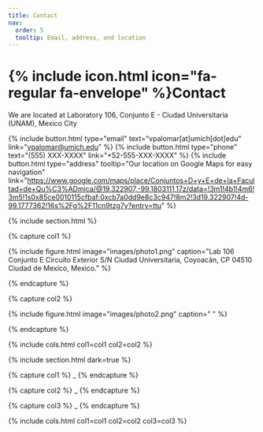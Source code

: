 ```yaml
---
title: Contact
nav:
  order: 5
  tooltip: Email, address, and location
---
```


# {% include icon.html icon="fa-regular fa-envelope" %}Contact

We are located at Laboratory 106, Conjunto E - Ciudad Universitaria (UNAM), Mexico City

{%
  include button.html
  type="email"
  text="vpalomar[at]umich[dot]edu"
  link="vpalomar@umich.edu"
%}
{%
  include button.html
  type="phone"
  text="(555) XXX-XXXX"
  link="+52-555-XXX-XXXX"
%}
{%
  include button.html
  type="address"
  tooltip="Our location on Google Maps for easy navigation"
link="https://www.google.com/maps/place/Conjuntos+D+y+E+de+la+Facultad+de+Qu%C3%ADmica/@19.322907,-99.1803111,17z/data=!3m1!4b1!4m6!3m5!1s0x85ce0010115cfbaf:0xcb7a0dd9e8c3c947!8m2!3d19.322907!4d-99.1777362!16s%2Fg%2F11cn9tzg7y?entry=ttu"
%}

{% include section.html %}

{% capture col1 %}

{%
  include figure.html
  image="images/photo1.png"
  caption="Lab 106 Conjunto E
Circuito Exterior S/N Ciudad Universitaria, Coyoacán, CP 04510
Ciudad de Mexico, Mexico."
%}

{% endcapture %}

{% capture col2 %}

{%
  include figure.html
  image="images/photo2.png"
  caption=" "
%}

{% endcapture %}

{% include cols.html col1=col1 col2=col2 %}

{% include section.html dark=true %}

{% capture col1 %}
_
{% endcapture %}

{% capture col2 %}
_
{% endcapture %}

{% capture col3 %}
_
{% endcapture %}

{% include cols.html col1=col1 col2=col2 col3=col3 %}
